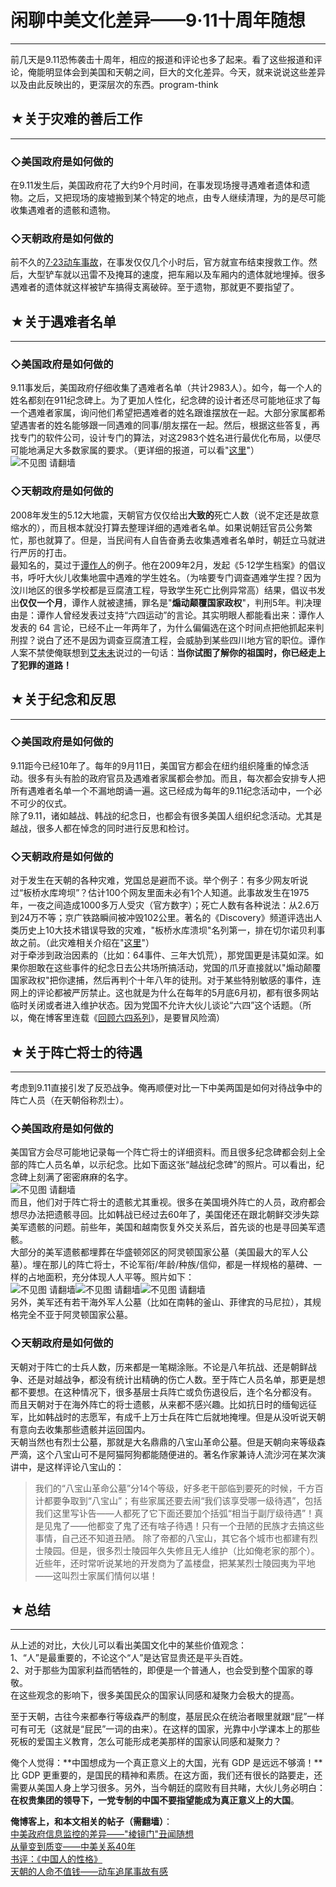 # 闲聊中美文化差异——9·11十周年随想 

-----

 前几天是9.11恐怖袭击十周年，相应的报道和评论也多了起来。看了这些报道和评论，俺能明显体会到美国和天朝之间，巨大的文化差异。今天，就来说说这些差异以及由此反映出的，更深层次的东西。program-think  
   
   
 ## ★关于灾难的善后工作
----------

  
 ### ◇美国政府是如何做的

  
 在9.11发生后，美国政府花了大约9个月时间，在事发现场搜寻遇难者遗体和遗物。之后，又把现场的废墟搬到某个特定的地点，由专人继续清理，为的是尽可能收集遇难者的遗骸和遗物。  
   
 ### ◇天朝政府是如何做的

  
 前不久的[7·23动车事故](https://program-think.blogspot.com/2011/07/wenzhou-train-collision.html)，在事发仅仅几个小时后，官方就宣布结束搜救工作。然后，大型铲车就以迅雷不及掩耳的速度，把车厢以及车厢内的遗体就地埋掉。很多遇难者的遗体就这样被铲车搞得支离破碎。至于遗物，那就更不要指望了。  
   
   
 ## ★关于遇难者名单
--------

  
 ### ◇美国政府是如何做的

  
 9.11事发后，美国政府仔细收集了遇难者名单（共计2983人）。如今，每一个人的姓名都刻在911纪念碑上。为了更加人性化，纪念碑的设计者还尽可能地征求了每一个遇难者家属，询问他们希望把遇难者的姓名跟谁摆放在一起。大部分家属都希望遇害者的姓名能够跟一同遇难的同事/朋友摆在一起。然后，根据这些答复，再找专门的软件公司，设计专门的算法，对这2983个姓名进行最优化布局，以便尽可能地满足大多数家属的要求。（更详细的报道，可以看"[这里](http://discover.news.163.com/11/0916/06/7E27GGFU000125LI.html)"）  
 ![不见图 请翻墙](images/0X8jZvbUSd_b-rwW4kqUGljrVyR65Slb4I_-nD-njT_OH-dDPFQxbHPg4oPTO5fNXYD0Kv7L7EHKA-jeIENe0mhJPJwl4UXYJO7zCty7fk4GIlk3046Nx4etm0tNfk-oZpcvoOAr)  
 ### ◇天朝政府是如何做的

  
 2008年发生的5.12大地震，天朝官方仅仅给出**大致的**死亡人数（说不定还是故意缩水的），而且根本就没打算去整理详细的遇难者名单。如果说朝廷官员公务繁忙，那也就算了。但是，当民间有人自告奋勇去收集遇难者名单时，朝廷立马就进行严厉的打击。  
 最知名的，莫过于[谭作人](https://zh.wikipedia.org/wiki/%E8%B0%AD%E4%BD%9C%E4%BA%BA)的例子。他在2009年2月，发起《5·12学生档案》的倡议书，呼吁大伙儿收集地震中遇难的学生姓名。（为啥要专门调查遇难学生捏？因为汶川地区的很多学校都是豆腐渣工程，导致学生死亡比例异常高）结果，倡议书发出**仅仅一个月**，谭作人就被逮捕，罪名是"**煽动颠覆国家政权**"，判刑5年。判决理由是：谭作人曾经发表过支持“六四运动”的言论。其实明眼人都能看出来：谭作人发表的 64 言论，已经不止一年两年了，为什么偏偏选在这个时间点把他抓起来判刑捏？说白了还不是因为调查豆腐渣工程，会威胁到某些四川地方官的职位。谭作人案不禁使俺联想到[艾未未](https://zh.wikipedia.org/wiki/%E8%89%BE%E6%9C%AA%E6%9C%AA)说过的一句话：**当你试图了解你的祖国时，你已经走上了犯罪的道路！** 
   
 ## ★关于纪念和反思
--------

  
 ### ◇美国政府是如何做的

  
 9.11距今已经10年了。每年的9月11日，美国官方都会在纽约组织隆重的悼念活动。很多有头有脸的政府官员及遇难者家属都会参加。而且，每次都会安排专人把所有遇难者名单一个不漏地朗诵一遍。这已经成为每年的9.11纪念活动中，一个必不可少的仪式。  
 除了9.11，诸如越战、韩战的纪念日，也都会有很多美国人组织纪念活动。尤其是越战，很多人都在悼念的同时进行反思和检讨。  
   
 ### ◇天朝政府是如何做的

  
 对于发生在天朝的各种灾难，党国总是避而不谈。举个例子：有多少网友听说过“板桥水库垮坝”？估计100个网友里面未必有1个人知道。此事故发生在1975年，一夜之间造成1000多万人受灾（官方数字）；死亡人数有各种说法：从2.6万到24万不等；京广铁路瞬间被冲毁102公里。著名的《Discovery》频道评选出人类历史上10大技术错误导致的灾难，"板桥水库溃坝"名列第一，排在切尔诺贝利事故之前。（此灾难相关介绍在"[这里](https://zh.wikipedia.org/wiki/%E6%B2%B3%E5%8D%97%E2%80%9C75%C2%B78%E2%80%9D%E6%BA%83%E5%9D%9D%E4%BA%8B%E4%BB%B6)"）  
 对于牵涉到政治因素的（比如：64事件、三年大饥荒），那党国更是讳莫如深。如果你胆敢在这些事件的纪念日去公共场所搞活动，党国的爪牙直接就以"煽动颠覆国家政权"把你逮捕，然后再判个十年八年的徒刑。对于某些特别敏感的事件，连网上的评论都被严厉禁止。这也就是为什么在每年的5月底6月初，都有很多网站临时关闭或者进入维护状态。因为党国不允许大伙儿谈论“六四”这个话题。（所以，俺在博客里连载《[回顾六四系列](https://program-think.blogspot.com/2011/06/june-fourth-incident-0.html)》，是要冒风险滴）  
   
   
 ## ★关于阵亡将士的待遇
----------

  
 考虑到9.11直接引发了反恐战争。俺再顺便对比一下中美两国是如何对待战争中的阵亡人员（在天朝俗称烈士）。  
   
 ### ◇美国政府是如何做的

  
 美国官方会尽可能地记录每一个阵亡将士的详细资料。而且很多纪念碑都会刻上全部的阵亡人员名单，以示纪念。比如下面这张“越战纪念碑”的照片。可以看出，纪念碑上刻满了密密麻麻的名字。  
 ![不见图 请翻墙](images/anhml40NBVFjku6G4egXKN3tqwN21AKvp_IQwtnUWPqpbP-pvQQzrRKKPVfjP_iZVHMg5TUReQFW95_e-GWwJx_3lTLLPFynmMVzssrRSExdAF4F7Yp4NIU1mFM99hSFNUAn7qsM)  
 而且，他们对于阵亡将士的遗骸尤其重视。很多在美国境外阵亡的人员，政府都会想尽办法把遗骸寻回。比如韩战已经过去60年了，美国佬还在跟北朝鲜交涉失踪美军遗骸的问题。前些年，美国和越南恢复外交关系后，首先谈的也是寻回美军遗骸。  
 大部分的美军遗骸都埋葬在华盛顿郊区的阿灵顿国家公墓（美国最大的军人公墓）。埋在那儿的阵亡将士，不论军衔/年龄/种族/信仰，都是一样规格的墓碑、一样的占地面积，充分体现人人平等。照片如下：  
 ![不见图 请翻墙](images/B4FSrAz9sHERmJ-t1MqEKV_GUk9dxgFE5GdYiq-e1N4h4NFEYmVCFDETkQ_vGPClFYVJ7mYausQxZXpjfS_e6P5kQb_TW7T5o11x8CHmHADvvM8fK4pNDtXSAOvMIvfKGwTTyo9K)![不见图 请翻墙](images/HZIE6t2qdrpv_k_EmPt3QMzqeQaJh6lCXmbVH2ZFnPtx_avkVqNj4owMCARCte9-u8Qw1ig5gcVB4NyUOESCB-qm6wJJRSR1MAPMKUOgGHqbu46TjOl7uXXgDwMDhkwOCdmt6UOS)![不见图 请翻墙](images/Lh6HkDGrAwRehzbgRi0Lkqqx8ewUFVNTVQ8U9KIoNWEWb5K6JXUyRvmHnZu7YPaobknJJblaV0-6IkaMvrYLXzzIzfcerVfxDC_qZVy6O9xWlxIXm4IUbz8ia_bcGATp11iDrw64)  
 另外，美军还有若干海外军人公墓（比如在南韩的釜山、菲律宾的马尼拉），其规格完全不亚于阿灵顿国家公墓。  
   
 ### ◇天朝政府是如何做的

  
 天朝对于阵亡的士兵人数，历来都是一笔糊涂账。不论是八年抗战、还是朝鲜战争、还是对越战争，都没有统计出精确的伤亡人数。至于阵亡人员名单，那更是想都不要想。在这种情况下，很多基层士兵阵亡或负伤退役后，连个名分都没有。  
 而且天朝对于在海外阵亡的将士遗骸，从来都不感兴趣。比如抗日时的缅甸远征军，比如韩战时的志愿军，有成千上万士兵在阵亡后就地掩埋。但是从没听说天朝有意向去收集那些遗骸并运回国内。  
 天朝当然也有烈士公墓，那就是大名鼎鼎的八宝山革命公墓。但是天朝向来等级森严滴，这个八宝山可不是阿猫阿狗都能随便进的。著名作家兼诗人流沙河在某次演讲中，是这样评论八宝山的：  
 
>  我们的“八宝山革命公墓”分14个等级，好多老干部临到要死的时候，千方百计都要争取到“八宝山”；有些家属还要去闹“我们该享受哪一级待遇”，包括我们这里写讣告——人都死了它下面还要加个括弧“相当于副厅级待遇”！真是见鬼了——他都变了鬼了还有啥子待遇！只有一个丑陋的民族才去搞这些事情，自己还不知道丑陋。 除了帝都的八宝山，其它各个城市也都建有烈士陵园。但是，很多烈士陵园年久失修且无人维护（比如俺老家的那个）。近些年，还时常听说某地的开发商为了盖楼盘，把某某烈士陵园夷为平地——这叫烈士家属们情何以堪！  
   
   
 ## ★总结
---

  
 从上述的对比，大伙儿可以看出美国文化中的某些价值观念：  
 1、“人”是最重要的，不论这个“人”是达官显贵还是平头百姓。  
 2、对于那些为国家利益而牺牲的，即便是一个普通人，也会受到整个国家的尊敬。  
 在这些观念的影响下，很多美国民众的国家认同感和凝聚力会极大的提高。  
   
 至于天朝，古往今来都奉行等级森严的制度，基层民众在统治者眼里就跟“屁”一样可有可无（这就是“屁民”一词的由来）。在这样的国家，光靠中小学课本上的那些死板的爱国主义教育，怎么可能形成老美那样的国家认同感和凝聚力？  
   
 俺个人觉得：**中国想成为一个真正意义上的大国，光有 GDP 是远远不够滴！**比 GDP 更重要的，是国民的精神和素质。在这方面，我们还有很长的路要走，还需要从美国人身上学习很多。另外，当今朝廷的腐败有目共睹，大伙儿务必明白：**在权贵集团的领导下，一党专制的中国不要指望能成为真正意义上的大国**。  
   
   
 **俺博客上，和本文相关的帖子（需翻墙）**：  
 [中美政府信息监控的差异——"棱镜门"丑闻随想](https://program-think.blogspot.com/2013/06/usa-vs-china.html)  
 [从量变到质变——中美关系40年](https://program-think.blogspot.com/2018/07/Forty-Years-of-China-USA-Relations.html)  
 [书评：《中国人的性格》](https://program-think.blogspot.com/2011/02/book-review-chinese-characteristics.html)  
 [天朝的人命不值钱——动车追尾事故有感](https://program-think.blogspot.com/2011/07/wenzhou-train-collision.html) 